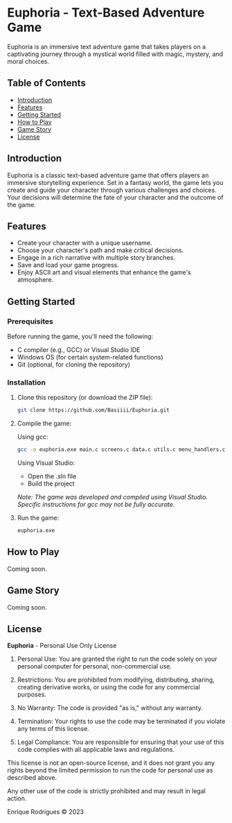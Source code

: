 # Euphoria - Text-Based Adventure Game

Euphoria is an immersive text adventure game that takes players on a captivating journey through a mystical world filled with magic, mystery, and moral choices.

## Table of Contents

- [Introduction](#introduction)
- [Features](#features)
- [Getting Started](#getting-started)
- [How to Play](#how-to-play)
- [Game Story](#game-story)
- [License](#license)

## Introduction

Euphoria is a classic text-based adventure game that offers players an immersive storytelling experience. Set in a fantasy world, the game lets you create and guide your character through various challenges and choices. Your decisions will determine the fate of your character and the outcome of the game.

## Features

- Create your character with a unique username.
- Choose your character's path and make critical decisions.
- Engage in a rich narrative with multiple story branches.
- Save and load your game progress.
- Enjoy ASCII art and visual elements that enhance the game's atmosphere.

## Getting Started

### Prerequisites

Before running the game, you'll need the following:

- C compiler (e.g., GCC) or Visual Studio IDE
- Windows OS (for certain system-related functions)
- Git (optional, for cloning the repository)

### Installation

1. Clone this repository (or download the ZIP file):

   ```bash
   git clone https://github.com/Basiiii/Euphoria.git
   ```

2. Compile the game:

   Using gcc:

   ```bash
   gcc -o euphoria.exe main.c screens.c data.c utils.c menu_handlers.c user.c
   ```

   Using Visual Studio:

   - Open the .sln file
   - Build the project

   *Note: The game was developed and compiled using Visual Studio. Specific instructions for gcc may not be fully accurate.*

3. Run the game:

   ```bash
   euphoria.exe
   ```

## How to Play

Coming soon.

## Game Story

Coming soon.

## License

**Euphoria** - Personal Use Only License

1. Personal Use: You are granted the right to run the code solely on your personal computer for personal, non-commercial use.

2. Restrictions: You are prohibited from modifying, distributing, sharing, creating derivative works, or using the code for any commercial purposes.

3. No Warranty: The code is provided "as is," without any warranty.

4. Termination: Your rights to use the code may be terminated if you violate any terms of this license.

5. Legal Compliance: You are responsible for ensuring that your use of this code complies with all applicable laws and regulations.

This license is not an open-source license, and it does not grant you any rights beyond the limited permission to run the code for personal use as described above.

Any other use of the code is strictly prohibited and may result in legal action.

Enrique Rodrigues © 2023

